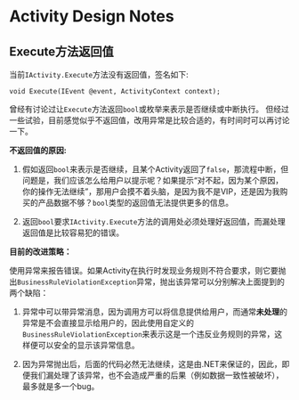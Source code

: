 # Activity Design Notes #

## Execute方法返回值 ##

当前`IActivity.Execute`方法没有返回值，签名如下:

	void Execute(IEvent @event, ActivityContext context);

曾经有讨论过让`Execute`方法返回`bool`或枚举来表示是否继续或中断执行。
但经过一些试验，目前感觉似乎不返回值，改用异常是比较合适的，有时间时可以再讨论一下。

**不返回值的原因:**

1. 假如返回`bool`来表示是否继续，且某个Activity返回了`false`，那流程中断，但问题是，我们应该怎么给用户以提示呢？如果提示“对不起，因为某个原因，你的操作无法继续”，那用户会摸不着头脑，是因为我不是VIP，还是因为我购买的产品数据不够？`bool`类型的返回值无法提供更多的信息。

2. 返回`bool`要求`IActivity.Execute`方法的调用处必须处理好返回值，而漏处理返回值是比较容易犯的错误。

**目前的改进策略：**

使用异常来报告错误。如果Activity在执行时发现业务规则不符合要求，则它要抛出`BusinessRuleViolationException`异常，抛出该异常可以分别解决上面提到的两个缺陷：

1. 异常中可以带异常消息，因为调用方可以将信息提供给用户，而通常**未处理**的异常是不会直接显示给用户的，因此使用自定义的`BusinessRuleViolationException`来表示这是一个违反业务规则的异常，这样便可以安全的显示该异常信息。

2. 因为异常抛出后，后面的代码必然无法继续，这是由.NET来保证的，因此，即便我们漏处理了该异常，也不会造成严重的后果（例如数据一致性被破坏），最多就是多一个bug。